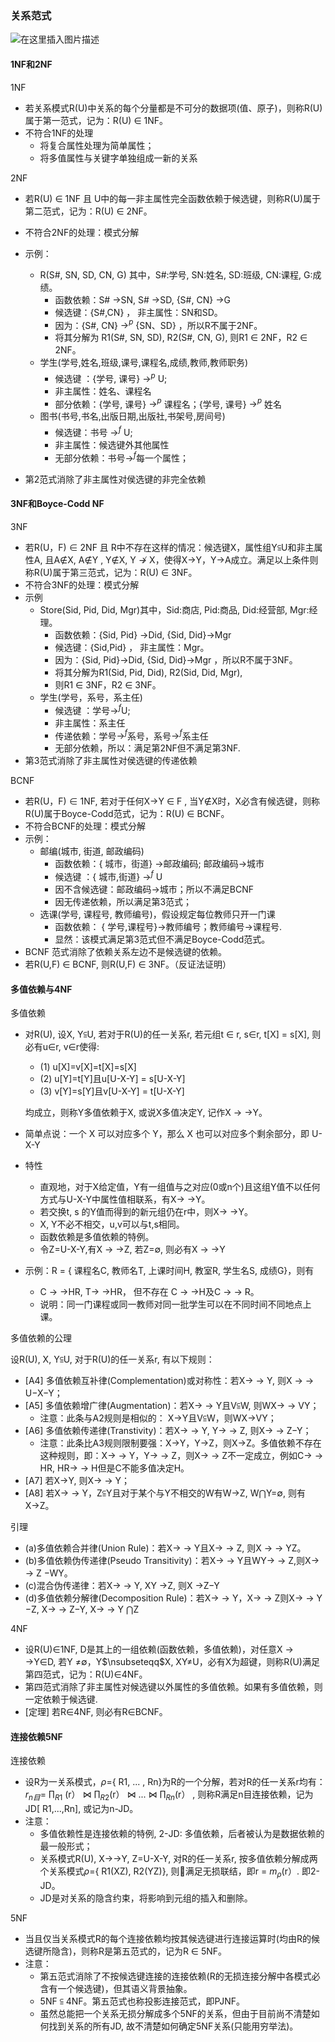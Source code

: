 ### 关系范式

![在这里插入图片描述](https://img-blog.csdnimg.cn/20201127090343352.png?x-oss-process=image/watermark,type_ZmFuZ3poZW5naGVpdGk,shadow_10,text_aHR0cHM6Ly9ibG9nLmNzZG4ubmV0L3dlaXhpbl80MzkzNDYwNw==,size_16,color_FFFFFF,t_70#pic_center)


#### 1NF和2NF 

1NF

* 若关系模式R(U)中关系的每个分量都是不可分的数据项(值、原子)，则称R(U)属于第一范式，记为：R(U) $\in$ 1NF。
* 不符合1NF的处理
  * 将复合属性处理为简单属性；
  * 将多值属性与关键字单独组成一新的关系



2NF

* 若R(U) $\in$ 1NF 且 U中的每一非主属性完全函数依赖于候选键，则称R(U)属于第二范式，记为：R(U) $\in$ 2NF。
* 不符合2NF的处理：模式分解

* 示例：
  * R(S#, SN, SD, CN, G) 其中，S#:学号, SN:姓名, SD:班级, CN:课程, G:成绩。
    * 函数依赖：S# $\rightarrow$SN,  S# $\rightarrow$SD, {S#, CN} $\rightarrow$G
    * 候选键：{S#,CN} ， 非主属性：SN和SD。
    * 因为：{S#, CN} $\rightarrow^p$ {SN、SD} ，所以R不属于2NF。
    * 将其分解为 R1(S#, SN, SD), R2(S#, CN, G), 则R1 $\in$ 2NF，R2 $\in$ 2NF。
  * 学生(学号,姓名,班级,课号,课程名,成绩,教师,教师职务)
    * 候选键 ：{学号,  课号}    $\rightarrow^p$   U;  
    * 非主属性：姓名、课程名
    * 部分依赖：{学号,  课号}   $\rightarrow^p$   课程名；{学号,  课号}   $\rightarrow^p$  姓名
  * 图书(书号,书名,出版日期,出版社,书架号,房间号)
    * 候选键：书号 $\rightarrow^f$ U;   
    * 非主属性：候选键外其他属性
    * 无部分依赖：书号$\rightarrow^f$每一个属性；
* 第2范式消除了非主属性对侯选键的非完全依赖





#### 3NF和Boyce-Codd NF

3NF

* 若R(U，F) $\in$ 2NF 且 R中不存在这样的情况：候选键X，属性组Y$\subseteqq$U和非主属性A, 且A$\notin$X, A$\notin$Y , Y$\notin$X, Y $\nrightarrow$ X，使得X$\rightarrow$Y，Y$\rightarrow$A成立。满足以上条件则称R(U)属于第三范式，记为：R(U) $\in$ 3NF。
* 不符合3NF的处理：模式分解
* 示例
  * Store(Sid, Pid, Did, Mgr)其中，Sid:商店, Pid:商品, Did:经营部, Mgr:经理。
    * 函数依赖：{Sid, Pid} $\rightarrow$Did,  {Sid, Did}$\rightarrow$Mgr
    * 候选键：{Sid,Pid} ， 非主属性：Mgr。
    * 因为：{Sid, Pid}$\rightarrow$Did,  {Sid, Did}$\rightarrow$Mgr ，所以R不属于3NF。
    * 将其分解为R1(Sid, Pid, Did), R2(Sid, Did, Mgr),
    * 则R1 $\in$ 3NF，R2 $\in$ 3NF。
  * 学生(学号，系号，系主任)
    * 候选键 ：学号$\rightarrow^f$U; 
    * 非主属性：系主任
    * 传递依赖：学号$\rightarrow^f$系号，系号$\rightarrow^f$系主任
    * 无部分依赖，所以：满足第2NF但不满足第3NF.
* 第3范式消除了非主属性对侯选键的传递依赖



BCNF

* 若R(U，F) $\in$ 1NF, 若对于任何X$\rightarrow$Y $\in$ F , 当Y$\notin$X时，X必含有候选键，则称R(U)属于Boyce-Codd范式，记为：R(U) $\in$ BCNF。
* 不符合BCNF的处理：模式分解
* 示例：
  * 邮编(城市, 街道, 邮政编码)
    * 函数依赖：{ 城市，街道}  →邮政编码;  邮政编码→城市 
    * 候选键 ：{ 城市,街道} $\rightarrow^f$ U
    * 因不含候选键：邮政编码$\rightarrow$城市；所以不满足BCNF
    * 因无传递依赖，所以满足第3范式；
  * 选课(学号, 课程号, 教师编号)，假设规定每位教师只开一门课
    *  函数依赖： { 学号,课程号}→教师编号；教师编号→课程号. 
    *  显然：该模式满足第3范式但不满足Boyce-Codd范式。
* BCNF 范式消除了依赖关系左边不是候选键的依赖。
* 若R(U,F) $\in$ BCNF, 则R(U,F) $\in$ 3NF。（反证法证明）



#### 多值依赖与4NF

多值依赖

* 对R(U),  设X,  Y$\subseteqq$U,  若对于R(U)的任一关系r,  若元组t $\in$ r,  s$\in$r,  t[X]  = s[X], 则必有u$\in$r, v$\in$r使得:

  * (1) u[X]=v[X]=t[X]=s[X]
  * (2) u[Y]=t[Y]且u[U-X-Y] = s[U-X-Y]
  * (3) v[Y]=s[Y]且v[U-X-Y] = t[U-X-Y]

  均成立，则称Y多值依赖于X, 或说X多值决定Y, 记作X $\rightarrow$ $\rightarrow$Y。

* 简单点说：一个 X 可以对应多个 Y，那么 X 也可以对应多个剩余部分，即 U-X-Y

* 特性

  * 直观地，对于X给定值，Y有一组值与之对应(0或n个)且这组Y值不以任何方式与U-X-Y中属性值相联系，有X$\rightarrow$ $\rightarrow$Y。
  * 若交换t, s 的Y值而得到的新元组仍在r中，则X$\rightarrow$ $\rightarrow$Y。
  * X, Y不必不相交，u,v可以与t,s相同。
  * 函数依赖是多值依赖的特例。
  * 令Z=U-X-Y,有X $\rightarrow$ $\rightarrow$Z, 若Z=$\emptyset$, 则必有X $\rightarrow$ $\rightarrow$Y

* 示例：R  =  {  课程名C,  教师名T,  上课时间H,  教室R,  学生名S, 成绩G}，则有

  * C $\rightarrow$ $\rightarrow$HR,  T$\rightarrow$ $\rightarrow$HR， 但不存在 C $\rightarrow$ $\rightarrow$H及C $\rightarrow$ $\rightarrow$ R。
  * 说明：同一门课程或同一教师对同一批学生可以在不同时间不同地点上课。



多值依赖的公理

设R(U), X, Y$\subseteqq$U, 对于R(U)的任一关系r, 有以下规则：

* [A4] 多值依赖互补律(Complementation)或对称性：若X$\rightarrow$ $\rightarrow$ Y,  则X $\rightarrow$ $\rightarrow$ U$-$X$-$Y；
* [A5] 多值依赖增广律(Augmentation)：若X$\rightarrow$ $\rightarrow$ Y且V$\subseteqq$W,   则WX$\rightarrow$ $\rightarrow$ VY；
  * 注意：此条与A2规则是相似的： X$\rightarrow$Y且V$\subseteqq$W，则WX$\rightarrow$VY；
* [A6] 多值依赖传递律(Transtivity)：若X$\rightarrow$ $\rightarrow$ Y,  Y$\rightarrow$ $\rightarrow$ Z, 则X$\rightarrow$ $\rightarrow$ Z$-$Y；
  * 注意：此条比A3规则限制要强：X$\rightarrow$Y，Y$\rightarrow$Z，则X$\rightarrow$Z。多值依赖不存在这种规则，即：X$\rightarrow$ $\rightarrow$ Y，Y$\rightarrow$ $\rightarrow$ Z，则X$\rightarrow$ $\rightarrow$ Z不一定成立，例如C$\rightarrow$ $\rightarrow$ HR, HR$\rightarrow$ $\rightarrow$ H但是C不能多值决定H。
* [A7] 若X$\rightarrow$Y,  则X$\rightarrow$ $\rightarrow$ Y；
* [A8] 若X$\rightarrow$ $\rightarrow$ Y，Z$\subseteqq$Y且对于某个与Y不相交的W有W$\rightarrow$Z,  W$\bigcap$Y=$\emptyset$,  则有X$\rightarrow$Z。



引理

* (a)多值依赖合并律(Union Rule)：若X$\rightarrow$ $\rightarrow$ Y且X$\rightarrow$ $\rightarrow$ Z, 则X $\rightarrow$ $\rightarrow$ YZ。
* (b)多值依赖伪传递律(Pseudo  Transitivity)：若X$\rightarrow$ $\rightarrow$ Y且WY$\rightarrow$ $\rightarrow$ Z,则X$\rightarrow$ $\rightarrow$ Z  $-$WY。
* (c)混合伪传递律：若X$\rightarrow$ $\rightarrow$ Y, XY $\rightarrow$Z, 则X $\rightarrow$Z$-$Y 
* (d)多值依赖分解律(Decomposition  Rule)：若X$\rightarrow$ $\rightarrow$ Y，X$\rightarrow$ $\rightarrow$ Z则X$\rightarrow$ $\rightarrow$ Y $-$Z, X$\rightarrow$ $\rightarrow$ Z$-$Y, X$\rightarrow$ $\rightarrow$ Y $\bigcap$Z





4NF

* 设R(U)$\in$1NF,  D是其上的一组依赖(函数依赖，多值依赖)，对任意X $\rightarrow$ $\rightarrow$Y$\in$D,  若Y $\neq$$\emptyset$，Y$\nsubseteqq$X,  XY$\neq$U，必有X为超键，则称R(U)满足第四范式，记为：R(U)$\in$4NF。
* 第四范式消除了非主属性对候选键以外属性的多值依赖。如果有多值依赖，则一定依赖于候选键.
* [定理] 若R$\in$4NF, 则必有R$\in$BCNF。



#### 连接依赖5NF

连接依赖

* 设R为一关系模式，$\rho$={ R1, ... , Rn}为R的一个分解，若对R的任一关系r均有：$r_{n目}$=  $\prod_{R1}$ (r）     $\Join$ $\prod_{R2}$(r） $\Join$    ... $\Join$ $\prod_{Rn}$(r）  , 则称R满足n目连接依赖，记为JD[ R1,...,Rn], 或记为n-JD。
* 注意：
  * 多值依赖性是连接依赖的特例, 2-JD: 多值依赖，后者被认为是数据依赖的最一般形式；
  * 关系模式R(U),  X$\rightarrow$$\rightarrow$Y,  Z=U-X-Y,  对R的任一关系r,  按多值依赖分解成两个关系模式$\rho$={ R1(XZ), R2(YZ)}, 则满足无损联结，即r = $m_\rho$(r）. 即2-JD。
  * JD是对关系的隐含约束，将影响到元组的插入和删除。



5NF

* 当且仅当关系模式R的每个连接依赖均按其候选键进行连接运算时(均由R的候选键所隐含)，则称R是第五范式的，记为R $\in$ 5NF。
* 注意：
  * 第五范式消除了不按候选键连接的连接依赖(R的无损连接分解中各模式必含有一个候选键)，但其语义背景抽象。
  * 5NF $\subseteqq$ 4NF。第五范式也称投影连接范式，即PJNF。
  * 虽然总能把一个关系无损分解成多个5NF的关系，但由于目前尚不清楚如何找到关系的所有JD, 故不清楚如何确定5NF关系(只能用穷举法)。
